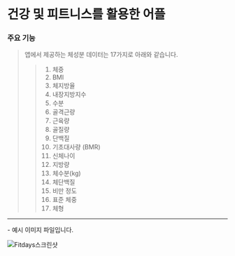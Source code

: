 # 건강 및 피트니스를 활용한 어플

### 주요 기능

> 앱에서 제공하는 체성분 데이터는 17가지로 아래와 같습니다.
>> 1. 체중
>> 2. BMI
>> 3. 체지방율
>> 4. 내장지방지수
>> 5. 수분
>> 6. 골격근량
>> 7. 근육량
>> 8. 골질량
>> 9. 단백질
>> 10. 기초대사량 (BMR)
>> 11. 신체나이
>> 12. 지방량
>> 13. 체수분(kg)
>> 14. 체단백질
>> 15. 비만 정도
>> 16. 표준 체중
>> 17. 체형

<hr/>
- 예시 이미지 파일입니다.   

![Fitdays스크린샷](https://user-images.githubusercontent.com/52237567/89751609-c685c480-db0b-11ea-82e7-d215e2c8935a.jpg)




